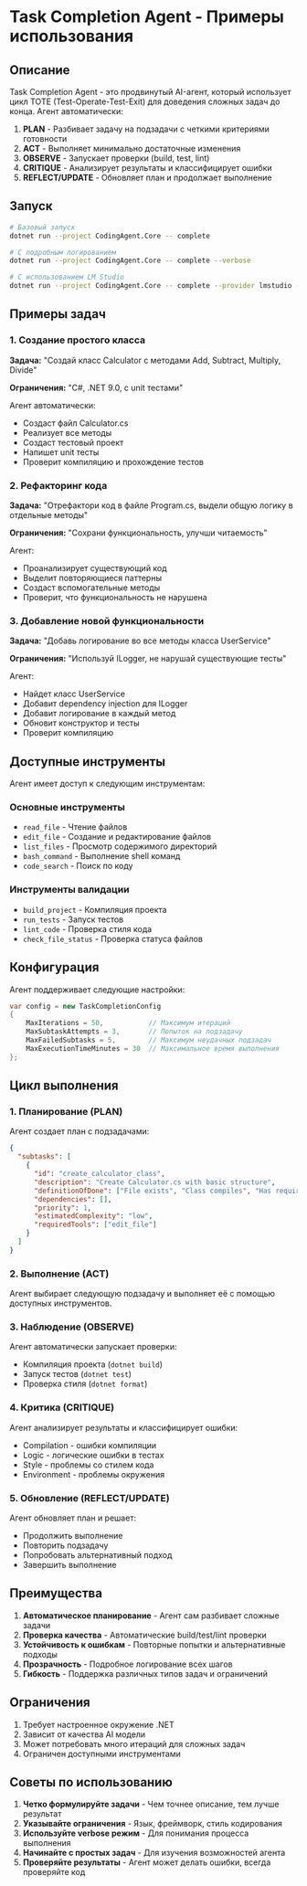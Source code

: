 # Task Completion Agent - Примеры использования

## Описание

Task Completion Agent - это продвинутый AI-агент, который использует цикл TOTE (Test-Operate-Test-Exit) для доведения сложных задач до конца. Агент автоматически:

1. **PLAN** - Разбивает задачу на подзадачи с четкими критериями готовности
2. **ACT** - Выполняет минимально достаточные изменения
3. **OBSERVE** - Запускает проверки (build, test, lint)
4. **CRITIQUE** - Анализирует результаты и классифицирует ошибки
5. **REFLECT/UPDATE** - Обновляет план и продолжает выполнение

## Запуск

```bash
# Базовый запуск
dotnet run --project CodingAgent.Core -- complete

# С подробным логированием
dotnet run --project CodingAgent.Core -- complete --verbose

# С использованием LM Studio
dotnet run --project CodingAgent.Core -- complete --provider lmstudio --verbose
```

## Примеры задач

### 1. Создание простого класса

**Задача:** "Создай класс Calculator с методами Add, Subtract, Multiply, Divide"

**Ограничения:** "C#, .NET 9.0, с unit тестами"

Агент автоматически:
- Создаст файл Calculator.cs
- Реализует все методы
- Создаст тестовый проект
- Напишет unit тесты
- Проверит компиляцию и прохождение тестов

### 2. Рефакторинг кода

**Задача:** "Отрефактори код в файле Program.cs, выдели общую логику в отдельные методы"

**Ограничения:** "Сохрани функциональность, улучши читаемость"

Агент:
- Проанализирует существующий код
- Выделит повторяющиеся паттерны
- Создаст вспомогательные методы
- Проверит, что функциональность не нарушена

### 3. Добавление новой функциональности

**Задача:** "Добавь логирование во все методы класса UserService"

**Ограничения:** "Используй ILogger, не нарушай существующие тесты"

Агент:
- Найдет класс UserService
- Добавит dependency injection для ILogger
- Добавит логирование в каждый метод
- Обновит конструктор и тесты
- Проверит компиляцию

## Доступные инструменты

Агент имеет доступ к следующим инструментам:

### Основные инструменты
- `read_file` - Чтение файлов
- `edit_file` - Создание и редактирование файлов
- `list_files` - Просмотр содержимого директорий
- `bash_command` - Выполнение shell команд
- `code_search` - Поиск по коду

### Инструменты валидации
- `build_project` - Компиляция проекта
- `run_tests` - Запуск тестов
- `lint_code` - Проверка стиля кода
- `check_file_status` - Проверка статуса файлов

## Конфигурация

Агент поддерживает следующие настройки:

```csharp
var config = new TaskCompletionConfig
{
    MaxIterations = 50,           // Максимум итераций
    MaxSubtaskAttempts = 3,       // Попыток на подзадачу
    MaxFailedSubtasks = 5,        // Максимум неудачных подзадач
    MaxExecutionTimeMinutes = 30  // Максимальное время выполнения
};
```

## Цикл выполнения

### 1. Планирование (PLAN)
Агент создает план с подзадачами:
```json
{
  "subtasks": [
    {
      "id": "create_calculator_class",
      "description": "Create Calculator.cs with basic structure",
      "definitionOfDone": ["File exists", "Class compiles", "Has required methods"],
      "dependencies": [],
      "priority": 1,
      "estimatedComplexity": "low",
      "requiredTools": ["edit_file"]
    }
  ]
}
```

### 2. Выполнение (ACT)
Агент выбирает следующую подзадачу и выполняет её с помощью доступных инструментов.

### 3. Наблюдение (OBSERVE)
Агент автоматически запускает проверки:
- Компиляция проекта (`dotnet build`)
- Запуск тестов (`dotnet test`)
- Проверка стиля (`dotnet format`)

### 4. Критика (CRITIQUE)
Агент анализирует результаты и классифицирует ошибки:
- Compilation - ошибки компиляции
- Logic - логические ошибки в тестах
- Style - проблемы со стилем кода
- Environment - проблемы окружения

### 5. Обновление (REFLECT/UPDATE)
Агент обновляет план и решает:
- Продолжить выполнение
- Повторить подзадачу
- Попробовать альтернативный подход
- Завершить выполнение

## Преимущества

1. **Автоматическое планирование** - Агент сам разбивает сложные задачи
2. **Проверка качества** - Автоматические build/test/lint проверки
3. **Устойчивость к ошибкам** - Повторные попытки и альтернативные подходы
4. **Прозрачность** - Подробное логирование всех шагов
5. **Гибкость** - Поддержка различных типов задач и ограничений

## Ограничения

1. Требует настроенное окружение .NET
2. Зависит от качества AI модели
3. Может потребовать много итераций для сложных задач
4. Ограничен доступными инструментами

## Советы по использованию

1. **Четко формулируйте задачи** - Чем точнее описание, тем лучше результат
2. **Указывайте ограничения** - Язык, фреймворк, стиль кодирования
3. **Используйте verbose режим** - Для понимания процесса выполнения
4. **Начинайте с простых задач** - Для изучения возможностей агента
5. **Проверяйте результаты** - Агент может делать ошибки, всегда проверяйте код